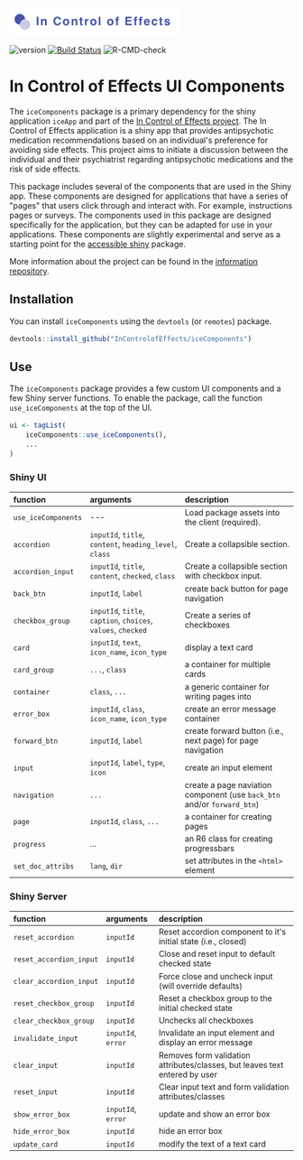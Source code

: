 ![The In Control of Effects project](incontrolofeffects.png)

<!-- badges: start -->
![version](https://img.shields.io/github/package-json/v/InControlofEffects/iceComponents/prod?color=%235ABCB9)
[![Build Status](https://travis-ci.com/InControlofEffects/iceComponents.svg?token=nbvsGFZ6SFL5RUxtUKJb&branch=prod)](https://travis-ci.com/InControlofEffects/iceComponents)
![R-CMD-check](https://github.com/InControlofEffects/iceComponents/workflows/R-CMD-check/badge.svg)
<!-- badges: end -->

# In Control of Effects UI Components

The `iceComponents` package is a primary dependency for the shiny application `iceApp` and part of the [In Control of Effects project](https://github.com/InControlofEffects). The In Control of Effects application is a shiny app that provides antipsychotic medication recommendations based on an individual's preference for avoiding side effects. This project aims to initiate a discussion between the individual and their psychiatrist regarding antipsychotic medications and the risk of side effects.

This package includes several of the components that are used in the Shiny app. These components are designed for applications that have a series of "pages" that users click through and interact with. For example, instructions pages or surveys. The components used in this package are designed specifically for the application, but they can be adapted for use in your applications. These components are slightly experimental and serve as a starting point for the [accessible shiny](https://github.com/davidruvolo51/accessibleshiny) package.

More information about the project can be found in the [information repository](https://github.com/InControlofEffects/information).

## Installation

You can install `iceComponents` using the `devtools` (or `remotes`) package.

``` r
devtools::install_github("InControlofEffects/iceComponents")
```

## Use

The `iceComponents` package provides a few custom UI components and a few Shiny server functions. To enable the package, call the function `use_iceComponents` at the top of the UI.

```r
ui <- tagList(
    iceComponents::use_iceComponents(),
    ...
)
```

### Shiny UI

| function  | arguments | description 
| :-------  | :-------- | :----------
| `use_iceComponents` | --- | Load package assets into the client (required).
| `accordion` | `inputId`, `title`, `content`, `heading_level`, `class` | Create a collapsible section.
| `accordion_input` | `inputId`, `title`, `content`, `checked`, `class` | Create a collapsible section with checkbox input.
| `back_btn` | `inputId`, `label` | create back button for page navigation
| `checkbox_group` | `inputId`, `title`, `caption`, `choices`, `values`, `checked` | Create a series of checkboxes
| `card` | `inputId`, `text`, `icon_name`, `icon_type` | display a text card
| `card_group` | `...`, `class` | a container for multiple cards
| `container` | `class`, `...` | a generic container for writing pages into
| `error_box` | `inputId`, `class`, `icon_name`, `icon_type` | create an error message container
| `forward_btn` | `inputId`, `label` | create forward button (i.e., next page) for page navigation
| `input` | `inputId`, `label`, `type`, `icon` | create an input element
| `navigation` | `...` | create a page naviation component (use `back_btn` and/or `forward_btn`)
| `page` | `inputId`, `class`, `...` | a container for creating pages
| `progress` | ... | an R6 class for creating progressbars
| `set_doc_attribs` | `lang`, `dir` | set attributes in the `<html>` element

### Shiny Server

| function  | arguments | description 
| :-------  | :-------- | :----------
| `reset_accordion` | `inputId` | Reset accordion component to it's initial state (i.e., closed)
| `reset_accordion_input` | `inputId` | Close and reset input to default checked state
| `clear_accordion_input` | `inputId` | Force close and uncheck input (will override defaults)
| `reset_checkbox_group`  | `inputId` | Reset a checkbox group to the initial checked state
| `clear_checkbox_group`  | `inputId` | Unchecks all checkboxes
| `invalidate_input` | `inputId`, `error` | Invalidate an input element and display an error message
| `clear_input` | `inputId` | Removes form validation attributes/classes, but leaves text entered by user
| `reset_input` | `inputId` | Clear input text and form validation attributes/classes
| `show_error_box` | `inputId`, `error` | update and show an error box
| `hide_error_box` | `inputId` | hide an error box
| `update_card` | `inputId` | modify the text of a text card